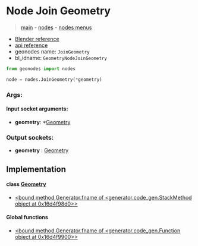 # Node Join Geometry

> [main](../structure.md) - [nodes](nodes.md) - [nodes menus](nodes_menus.md)

- [Blender reference](https://docs.blender.org/manual/en/latest/modeling/geometry_nodes/geometry/join_geometry.html)
- [api reference](https://docs.blender.org/api/current/bpy.types.GeometryNodeJoinGeometry.html)
- geonodes name: `JoinGeometry`
- bl_idname: `GeometryNodeJoinGeometry`

```python
from geonodes import nodes

node = nodes.JoinGeometry(*geometry)
```

### Args:

#### Input socket arguments:

- **geometry**: *[Geometry](Geometry.md)

### Output sockets:

- **geometry** : [Geometry](Geometry.md)

## Implementation

#### class [Geometry](Geometry.md)

 - [<bound method Generator.fname of <generator.code_gen.StackMethod object at 0x16d4f98d0>>](Geometry.md#join)
#### Global functions

 - [<bound method Generator.fname of <generator.code_gen.Function object at 0x16d4f9900>>](function.md#join_geometry)
